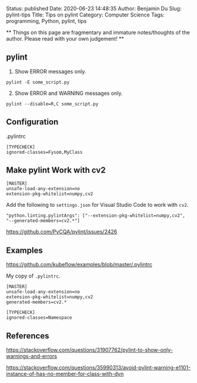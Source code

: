 Status: published
Date: 2020-06-23 14:48:35
Author: Benjamin Du
Slug: pylint-tips
Title: Tips on pylint
Category: Computer Science
Tags: programming, Python, pylint, tips

**
Things on this page are fragmentary and immature notes/thoughts of the author.
Please read with your own judgement!
**


## pylint

1. Show ERROR messages only.
```
pylint -E some_script.py
```

2. Show ERROR and WARNING messages only.
```
pylint --disable=R,C some_script.py
```

## Configuration

.pylintrc 
```
[TYPECHECK]
ignored-classes=Fysom,MyClass
```
## Make pylint Work with cv2

```
[MASTER]
unsafe-load-any-extension=no
extension-pkg-whitelist=numpy,cv2
```

Add the following to `settings.json` for Visual Studio Code to work with `cv2`.

    "python.linting.pylintArgs": ["--extension-pkg-whitelist=numpy,cv2", "--generated-members=cv2.*"]

https://github.com/PyCQA/pylint/issues/2426

## Examples

https://github.com/kubeflow/examples/blob/master/.pylintrc

My copy of `.pylintrc`.

    [MASTER]
    unsafe-load-any-extension=no
    extension-pkg-whitelist=numpy,cv2
    generated-members=cv2.*

    [TYPECHECK]
    ignored-classes=Namespace

## References

https://stackoverflow.com/questions/31907762/pylint-to-show-only-warnings-and-errors

https://stackoverflow.com/questions/35990313/avoid-pylint-warning-e1101-instance-of-has-no-member-for-class-with-dyn
